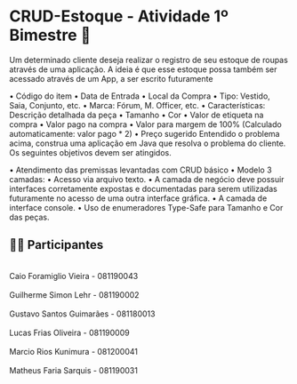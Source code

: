 # CRUD-Estoque - Atividade 1º Bimestre 📝
Um determinado cliente deseja realizar o registro de seu estoque de roupas através de uma aplicação. A ideia é que esse estoque possa também ser acessado através de um App, a ser escrito futuramente

• Código do item
• Data de Entrada
• Local da Compra
• Tipo: Vestido, Saia, Conjunto, etc.
• Marca: Fórum, M. Officer, etc.
• Características: Descrição detalhada da peça
• Tamanho
• Cor
• Valor de etiqueta na compra
• Valor pago na compra
• Valor para margem de 100% (Calculado automaticamente: valor pago * 2)
• Preço sugerido 
Entendido o problema acima, construa uma aplicação em Java que resolva o problema do cliente. Os seguintes objetivos devem ser atingidos.

• Atendimento das premissas levantadas com CRUD básico
• Modelo 3 camadas:
• Acesso via arquivo texto.
• A camada de negócio deve possuir interfaces corretamente expostas e documentadas para serem utilizadas futuramente no acesso de uma outra interface gráfica.
• A camada de interface console.
• Uso de enumeradores Type-Safe para Tamanho e Cor das peças.

## 👨‍💻 Participantes

<br>Caio Foramiglio Vieira - 081190043 </br>
<br>Guilherme Simon Lehr - 081190002 </br>
<br>Gustavo Santos Guimarães - 081180013 </br>
<br>Lucas Frias Oliveira - 081190009 </br>
<br>Marcio Rios Kunimura - 081200041 </br>
<br>Matheus Faria Sarquis - 081190031</br>
